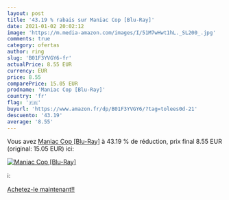 ```yaml
---
layout: post
title: '43.19 % rabais sur Maniac Cop [Blu-Ray]'
date: 2021-01-02 20:02:12
image: 'https://m.media-amazon.com/images/I/51M7wHwt1hL._SL200_.jpg'
comments: true
category: ofertas
author: ring
slug: 'B01F3YVGY6-fr'
actualPrice: 8.55 EUR
currency: EUR
price: 8.55
comparePrice: 15.05 EUR
prodname: 'Maniac Cop [Blu-Ray]'
country: 'fr'
flag: '🇫🇷'
buyurl: 'https://www.amazon.fr/dp/B01F3YVGY6/?tag=tolees0d-21'
descuento: '43.19'
average: '8.55'
---
```


Vous avez [Maniac Cop [Blu-Ray]](https://www.amazon.fr/dp/B01F3YVGY6/?tag=tolees0d-21)  à  43.19 % de réduction, prix final  8.55 EUR (original: 15.05 EUR) ici:

[![Maniac Cop [Blu-Ray]](https://m.media-amazon.com/images/I/51M7wHwt1hL._SL200_.jpg)](https://www.amazon.fr/dp/B01F3YVGY6/?tag=tolees0d-21)

ℹ️:


[Achetez-le maintenant!!](https://www.amazon.fr/dp/B01F3YVGY6/?tag=tolees0d-21)
